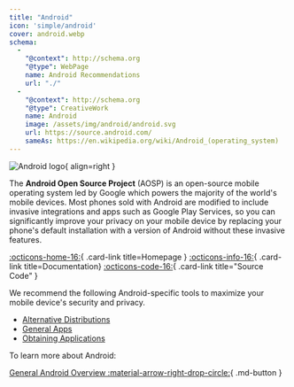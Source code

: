 ```yaml
---
title: "Android"
icon: 'simple/android'
cover: android.webp
schema:
  -
    "@context": http://schema.org
    "@type": WebPage
    name: Android Recommendations
    url: "./"
  -
    "@context": http://schema.org
    "@type": CreativeWork
    name: Android
    image: /assets/img/android/android.svg
    url: https://source.android.com/
    sameAs: https://en.wikipedia.org/wiki/Android_(operating_system)
---
```


![Android logo](../assets/img/android/android.svg){ align=right }

The **Android Open Source Project** (AOSP) is an open-source mobile operating system led by Google which powers the majority of the world's mobile devices. Most phones sold with Android are modified to include invasive integrations and apps such as Google Play Services, so you can significantly improve your privacy on your mobile device by replacing your phone's default installation with a version of Android without these invasive features.

[:octicons-home-16:](https://source.android.com){ .card-link title=Homepage }
[:octicons-info-16:](https://source.android.com/docs){ .card-link title=Documentation}
[:octicons-code-16:](https://cs.android.com/android/platform/superproject/main){ .card-link title="Source Code" }

We recommend the following Android-specific tools to maximize your mobile device's security and privacy.

- [Alternative Distributions](distributions.md)
- [General Apps](general-apps.md)
- [Obtaining Applications](obtaining-apps.md)

To learn more about Android:

[General Android Overview :material-arrow-right-drop-circle:](../os/android-overview.md){ .md-button }
